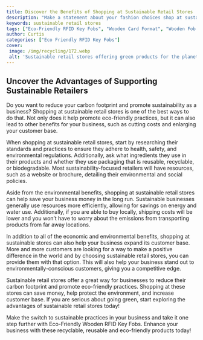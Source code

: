 ```yaml
---
title: Discover the Benefits of Shopping at Sustainable Retail Stores
description: "Make a statement about your fashion choices shop at sustainable retail stores to get the latest styles without compromising your ethical values Discover the full benefits of shopping in a sustainable environmentally friendly way"
keywords: sustainable retail stores
tags: ["Eco-Friendly RFID Key Fobs", "Wooden Card Format", "Wooden Fob Format", "Retail Stores"]
author: Curtis
categories: ["Eco Friendly RFID Key Fobs"]
cover: 
 image: /img/recycling/172.webp
 alt: 'Sustainable retail stores offering green products for the planet'
---
```

## Uncover the Advantages of Supporting Sustainable Retailers
Do you want to reduce your carbon footprint and promote sustainability as a business? Shopping at sustainable retail stores is one of the best ways to do that. Not only does it help promote eco-friendly practices, but it can also lead to other benefits for your business, such as cutting costs and enlarging your customer base.

When shopping at sustainable retail stores, start by researching their standards and practices to ensure they adhere to health, safety, and environmental regulations. Additionally, ask what ingredients they use in their products and whether they use packaging that is reusable, recyclable, or biodegradable. Most sustainability-focused retailers will have resources, such as a website or brochure, detailing their environmental and social policies.

Aside from the environmental benefits, shopping at sustainable retail stores can help save your business money in the long run. Sustainable businesses generally use resources more efficiently, allowing for savings on energy and water use. Additionally, if you are able to buy locally, shipping costs will be lower and you won’t have to worry about the emissions from transporting products from far away locations.

In addition to all of the economic and environmental benefits, shopping at sustainable stores can also help your business expand its customer base. More and more customers are looking for a way to make a positive difference in the world and by choosing sustainable retail stores, you can provide them with that option. This will also help your business stand out to environmentally-conscious customers, giving you a competitive edge.

Sustainable retail stores offer a great way for businesses to reduce their carbon footprint and promote eco-friendly practices. Shopping at these stores can save money, help protect the environment, and increase customer base. If you are serious about going green, start exploring the advantages of sustainable retail stores today!

Make the switch to sustainable practices in your business and take it one step further with Eco-Friendly Wooden RFID Key Fobs. Enhance your business with these recyclable, reusable and eco-friendly products today!
